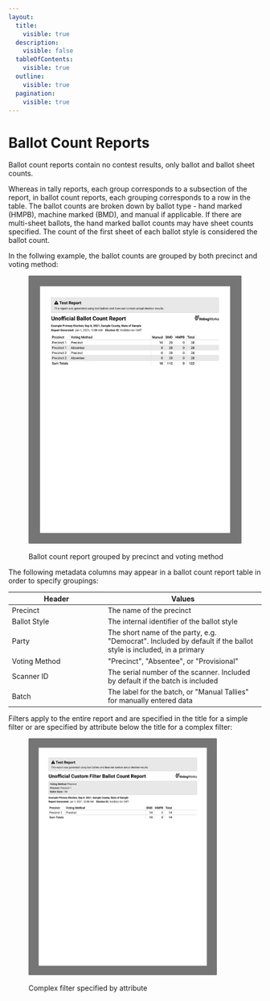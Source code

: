 ```yaml
---
layout:
  title:
    visible: true
  description:
    visible: false
  tableOfContents:
    visible: true
  outline:
    visible: true
  pagination:
    visible: true
---
```


# Ballot Count Reports

Ballot count reports contain no contest results, only ballot and ballot sheet counts.

Whereas in tally reports, each group corresponds to a subsection of the report, in ballot count reports, each grouping corresponds to a row in the table. The ballot counts are broken down by ballot type - hand marked (HMPB), machine marked (BMD), and manual if applicable. If there are multi-sheet ballots, the hand marked ballot counts may have sheet counts specified. The count of the first sheet of each ballot style is considered the ballot count.

In the follwing example, the ballot counts are grouped by both precinct and voting method:&#x20;

<figure><img src="../../.gitbook/assets/image (2).png" alt="" width="563"><figcaption><p>Ballot count report grouped by precinct and voting method</p></figcaption></figure>

The following metadata columns may appear in a ballot count report table in order to specify groupings:

<table><thead><tr><th width="177">Header</th><th>Values</th></tr></thead><tbody><tr><td>Precinct</td><td>The name of the precinct</td></tr><tr><td>Ballot Style</td><td>The internal identifier of the ballot style</td></tr><tr><td>Party</td><td>The short name of the party, e.g. "Democrat". Included by default if the ballot style is included, in a primary</td></tr><tr><td>Voting Method</td><td>"Precinct", "Absentee", or "Provisional"</td></tr><tr><td>Scanner ID</td><td>The serial number of the scanner. Included by default if the batch is included</td></tr><tr><td>Batch</td><td>The label for the batch, or "Manual Tallies" for manually entered data</td></tr></tbody></table>

Filters apply to the entire report and are specified in the title for a simple filter or are specified by attribute below the title for a complex filter:

<figure><img src="../../.gitbook/assets/image (5).png" alt="" width="375"><figcaption><p>Complex filter specified by attribute</p></figcaption></figure>
